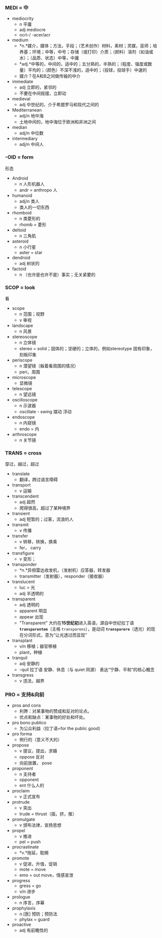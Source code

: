 ### MEDI = 中

+ mediocrity
  + n 平庸
  + adj mediocre
  + ocri-/ -acer/acr
+ medium
  + *n.*媒介，媒体；方法，手段；（艺术创作）材料，素材；灵媒，巫师；培养基；环境；中等，中号；存储（或打印）介质；（颜料）溶剂（如油或水）；（品质、状态）中等，中庸
  + *adj.*中等的，中间的，适中的；五分熟的，半熟的；（程度、强度或数量）平均的；（颜色）不深不浅的，适中的；（投球，投球手）中速的
  + 媒介？在A和B之间做传输的中介
+ immediate
  + adj 立即的，紧邻的
  + 不要在中间摇摆，立即动
+ medieval
  + adj 中世纪的，介于希腊罗马和现代之间的
+ Mediterranean
  + adj/n 地中海
  + 土地中间的，地中海位于欧洲和非洲之间
+ median
  + adj/n 中位数
+ intermediary
  + adj/n 中间人



### -OID = form

形态

+ Android
  + n 人形机器人
  + andr = anthropo 人
+ humanoid
  + adj/n 类人
  + 类人的一切东西
+ rhomboid
  + n 类菱形的
  + rhomb = 菱形
+ deltoid
  + n 三角肌
+ asteroid
  + n 小行星
  + aster = star
+ dendroid
  + adj 树状的
+ factoid
  + n （也许是也许不是）事实；无关紧要的



### SCOP = look

看

+ scope
  + n 范围；视野
  + v 审视
+ landscape
  + n 风景
+ stereoscope
  + n 立体镜
  + stereo = solid；固体的；坚硬的；立体的，例如stereotype 固有印象，刻板印象
+ periscope
  + n 潜望镜（躲着看周围的情况）
  + peri，周围
+ microscope
  + 显微镜
+ telescope
  + n 望远镜
+ oscilloscope
  + n 示波器
  + oscillate - swing 摆动 浮动
+ endoscope
  + n 内窥镜
  + endo = 内
+ arthroscope
  + n 关节镜

### TRANS = cross

穿过，越过，超过

+ translate
  + 翻译，跨过语言障碍
+ transport
  + v 运输
+ transcendent
  + adj 超然
  + 爬得很高，超过了某种境界
+ transient
  + adj 短暂的；过客，流浪的人
+ transmit
  + v 传播
+ transfer
  + v 转移，转换，换乘 
  + fer， carry
+ transfigure
  + v 变形；
+ transponder
  + *n.*异频雷达收发机，（发射机）应答器，转发器
  + transmitter（发射器），responder（接收器）
+ translucent
  + luc = 光
  + adj 半透明的
+ transparent
  + adj 透明的
  + apparent 明显
  + appear 出现
  + "Transparent" 大约在**15世纪初**进入英语，源自中世纪拉丁语 **`transparentem`**（主格 `transparens`），是动词 **`transparere`**（透光）的现在分词形式，意为“让光透过而显现”
+ transplant
  + v/n 移植；器官移植
  + plant，种植
+ tranquil
  + adj 安静的
  + -quil	拉丁语	安静、休息（与 quiet 同源）	表达“宁静、平和”的核心概念
+ transgress
  + v 违法，越界



### PRO = 支持&向前

+ pros and cons
  + 利弊：对某事物的赞成和反对的论点。
  + 优点和缺点：某事物的好处和坏处。
+ pro bono publico
  + 为公众利益（拉丁语=for the public good）
+ pro forma
  + 例行的（意义不大的）
+ propose
  + v 提议，提出，求婚
  + oppose 反对
  + 向前放置， pose
+ proponent
  + n 支持者
  + opponent
  + ent 什么人的
+ proclaim
  + v 正式宣布
+ protrude
  + v 突出
  + trude = thrust（插，挤，推）
+ promulgate
  + v 颁布法律，宣扬思想
+ propel
  + v 推进
  + pel = push
+ procrastinate
  + *v.*拖延，耽搁
+ promote
  + v 促进，升值，促销
  + mote = move
  + emo = out move，情感宣泄
+ progress
  + gress = go
  + v/n 进步
+ prologue
  + n 序言，序幕
+ prophylaxis
  + *n.*[医] 预防；预防法
  + phylax = guard
+ proactive
  + adj 有前瞻性的